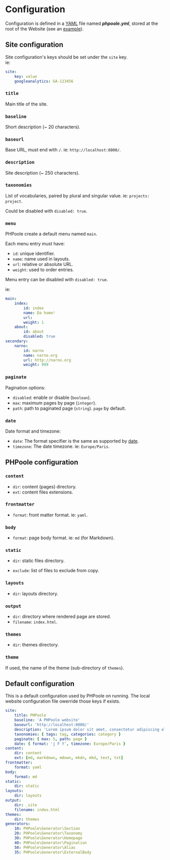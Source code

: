 <!--
repository: https://github.com/PHPoole/PHPoole/edit/master/docs/
-->

# Configuration

Configuration is defined in a [YAML](http://www.yaml.org/spec/1.2/spec.html) file named **_phpoole.yml_**, stored at the root of the Website (see an [example](https://github.com/PHPoole/PHPoole/blob/master/skeleton/phpoole.yml)).

## Site configuration

Site configuration's keys should be set under the `site` key.  
ie:
```yaml
site:
    key: value
    googleanalytics: GA-123456
```

### `title`

Main title of the site.

### `baseline`

Short description (~ 20 characters).

### `baseurl`

Base URL, must end with `/`.
ie: `http://localhost:8000/`.

### `description`

Site description (~ 250 characters).

### `taxonomies`

List of vocabularies, paired by plural and singular value.  ie: `projects: project`.

Could be disabled with `disabled: true`.

### `menu`

PHPoole create a default menu named `main`.

Each menu entry must have:

- `id`: unique identifier.
- `name`: name used in layouts.
- `url`: relative or absolute URL.
- `weight`: used to order entries.

Menu entry can be disabled with `disabled: true`.

ie:

```yaml
main:
    index:
        id: index
        name: Da home!
        url:
        weight: 1
    about:
        id: about
        disabled: true
secondary:
    narno:
        id: narno
        name: narno.org
        url: http://narno.org
        weight: 999
```

### `paginate`

Pagination options:

- `disabled`: enable or disable (`boolean`).
- `max`: maximum pages by page (`integer`).
- `path`: path to paginated page (`string`). `page` by default.

### `date`

Date format and timezone:

- `date`: The format specifier is the same as supported by [date](http://www.php.net/date).
- `timezone`:  The date timezone. ie: `Europe/Paris`.

## PHPoole configuration

### `content`
- `dir`: content (pages) directory.
- `ext`: content files extensions.

### `frontmatter`
- `format`: front matter format. ie: `yaml`.

### `body`
- `format`: page body format. ie: `md` (for Markdown).

### `static`
- `dir`: static files directory.

- `exclude`: list of files to exclude from copy.

### `layouts`
- `dir`: layouts directory.

### `output`
- `dir`: directory where rendered page are stored.
- `filename`: `index.html`.

### `themes`
- `dir`: themes directory.

### `theme`
If used, the name of the theme (sub-directory of `themes`).

## Default configuration

This is a default configuration used by PHPoole on running. The local website configuration file owerride those keys if exists.

```yaml
site:
    title: PHPoole
    baseline: 'A PHPoole website'
    baseurl: 'http://localhost:8000/'
    description: 'Lorem ipsum dolor sit amet, consectetur adipiscing elit, sed do eiusmod tempor incididunt ut labore et dolore magna aliqua.'
    taxonomies: { tags: tag, categories: category }
    paginate: { max: 5, path: page }
    date: { format: 'j F Y', timezone: Europe/Paris }
content:
    dir: content
    ext: [md, markdown, mdown, mkdn, mkd, text, txt]
frontmatter:
    format: yaml
body:
    format: md
static:
    dir: static
layouts:
    dir: layouts
output:
    dir: _site
    filename: index.html
themes:
    dir: themes
generators:
    10: PHPoole\Generator\Section
    20: PHPoole\Generator\Taxonomy
    30: PHPoole\Generator\Homepage
    40: PHPoole\Generator\Pagination
    50: PHPoole\Generator\Alias
    35: PHPoole\Generator\ExternalBody
```
